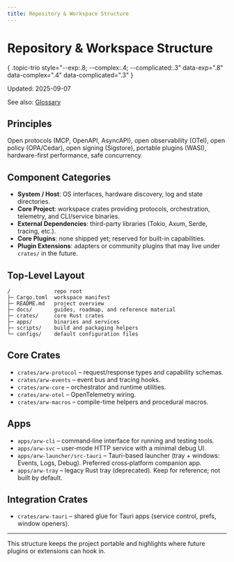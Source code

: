 ```yaml
---
title: Repository & Workspace Structure
---
```


# Repository & Workspace Structure
{ .topic-trio style="--exp:.8; --complex:.4; --complicated:.3" data-exp=".8" data-complex=".4" data-complicated=".3" }

Updated: 2025-09-07

See also: [Glossary](GLOSSARY.md)

## Principles

Open protocols (MCP, OpenAPI, AsyncAPI), open observability (OTel), open policy (OPA/Cedar),
open signing (Sigstore), portable plugins (WASI), hardware-first performance, safe concurrency.

## Component Categories

- **System / Host**: OS interfaces, hardware discovery, log and state directories.
- **Core Project**: workspace crates providing protocols, orchestration, telemetry, and CLI/service binaries.
- **External Dependencies**: third-party libraries (Tokio, Axum, Serde, tracing, etc.).
- **Core Plugins**: none shipped yet; reserved for built-in capabilities.
- **Plugin Extensions**: adapters or community plugins that may live under `crates/` in the future.

## Top-Level Layout

```
/              repo root
├─ Cargo.toml  workspace manifest
├─ README.md   project overview
├─ docs/       guides, roadmap, and reference material
├─ crates/     core Rust crates
├─ apps/       binaries and services
├─ scripts/    build and packaging helpers
└─ configs/    default configuration files
```

## Core Crates

- `crates/arw-protocol` – request/response types and capability schemas.
- `crates/arw-events` – event bus and tracing hooks.
- `crates/arw-core` – orchestrator and runtime utilities.
- `crates/arw-otel` – OpenTelemetry wiring.
- `crates/arw-macros` – compile-time helpers and procedural macros.

## Apps

- `apps/arw-cli` – command‑line interface for running and testing tools.
- `apps/arw-svc` – user‑mode HTTP service with a minimal debug UI.
- `apps/arw-launcher/src-tauri` – Tauri-based launcher (tray + windows: Events, Logs, Debug). Preferred cross‑platform companion app.
- `apps/arw-tray` – legacy Rust tray (deprecated). Keep for reference; not built by default.

## Integration Crates

- `crates/arw-tauri` – shared glue for Tauri apps (service control, prefs, window openers).

---
This structure keeps the project portable and highlights where future plugins or
extensions can hook in.

